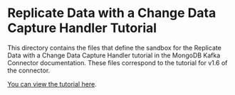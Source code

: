 # Replicate Data with a Change Data Capture Handler Tutorial

This directory contains the files that define the sandbox for the Replicate
Data with a Change Data Capture Handler tutorial in the MongoDB Kafka Connector documentation. These files correspond to the tutorial for
v1.6 of the connector.

[You can view the tutorial here](https://docs.mongodb.com/kafka-connector/v1.6/tutorials/replicate-with-cdc/).
